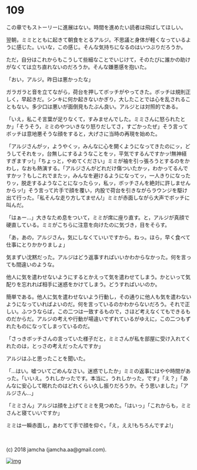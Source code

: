 # 109

この章でもストーリーに進展はない。時間を進めたい読者は飛ばしてほしい。  

翌朝，ミミとともに起きて朝食をとるアルジ。不思議と身体が軽くなっているように感じた。いいな，この感じ。そんな気持ちになるのはいつぶりだろうか。  

ただ，自分はこれからもこうして些細なことでいじけて，そのたびに誰かの助けがなくては立ち直れないのだろうか。そんな嫌悪感を抱いた。  

「おい，アルジ。昨日は悪かったな」  

ガラガラと音を立てながら，荷台を押してボッチがやってきた。ボッチは規則正しく，早起きだ。シンキに何か起きないかぎり，大したことでは心を乱されることもない。多少口は悪いが面倒見もたぶん良い。アルジとは対照的である。  

「いえ，私こそ言葉が足りなくて，すみませんでした。ミミさんに怒られたとか」「そうそう，ミミのやついきなり怒りだしてさ，すごかったぜ」そう言ってボッチは意地悪そうな顔をすると，大げさに当時の再現を始めた。  

「アルジさんがッ，ようやくッ，みんなに心を開くようになってきたのにッ，どうしてそれをッ，台無しにするようなことをッ，平気でするんですかッ!無神経すぎますッ!」「ちょっと，やめてください」ミミが袖を引っ張ろうとするのをかわし，なおも熱演する。「アルジさんがどれだけ傷ついたかッ，わかってるんですかッ？もしこれでまたッ，みんなを避けるようになってッ，一人きりになったりッ，脱走するようなことになったらッ，私ッ，ボッチさんを絶対に許しませんからッ!」そう言って片手で顔を覆い，内股で荷台を引きながらラウンジを駆け出て行った。「私そんな走り方してません!」ミミが赤面しながら大声でボッチに叫んだ。  

「はぁー…」大きなため息をついて，ミミが席に座り直す。と，アルジが真顔で硬直している。ミミがこちらに注意を向けたのに気づき，目をそらす。  

「あ，あの，アルジさん，気にしなくていいですから。ねっ。ほら，早く食べて仕事にとりかかりましょ」  

気まずい沈黙だった。アルジはどう返事すればいいかわからなかった。何を言っても間違いのような。  

他人に気を遣わせないようにするとかえって気を遣わせてしまう。かといって気配りを忘れれば相手に迷惑をかけてしまう。どうすればいいのか。  

簡単である。他人に気を遣わせないよう行動し，その通りに他人も気を遣わないようになっていればよいのだ。何を言っているのかわからないだろう。それで正しい。ふつうならば，この二つは一致するもので，さほど考えなくてもできるものだからだ。アルジの考えや行動が場違いでずれているがゆえに，この二つもずれたものになってしまっているのだ。  

「さっきボッチさんの言っていた様子だと，ミミさんが私を部屋に受け入れてくれたのは，とっさの考えだったんですか」  

アルジはふと思ったことを聞いた。  

「…はい。嘘ついてごめんなさい。迷惑でしたか」ミミの返事にはやや時間があった。「いいえ。うれしかったです。本当に，うれしかった，です」「え？」「あんなに安心して眠れたのはどれくらい久し振りだろうか。そう思いました」「アルジさん…」  

「ミミさん」アルジは顔を上げてミミを見つめた。「はいっ」「これからも，ミミさんと寝ていいですか」  

ミミは一瞬赤面し，あわてて手で顔を仰ぐ。「え，ええ!もちろんですよ!」  

<br>  
<br>  
(c) 2018 jamcha (jamcha.aa@gmail.com).  

[![img](http://i.creativecommons.org/l/by-nc-sa/4.0/88x31.png)](http://creativecommons.org/licenses/by-nc-sa/4.0/deed)